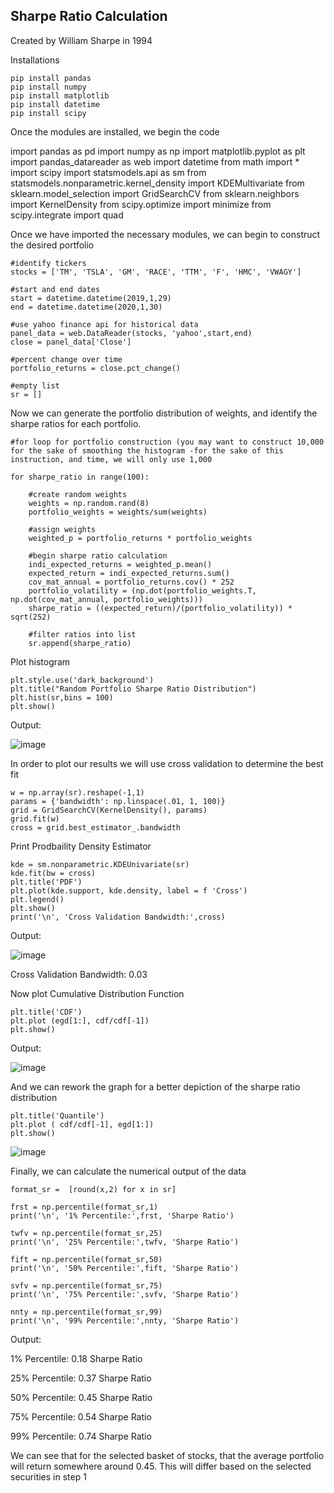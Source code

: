 ## Sharpe Ratio Calculation
Created by William Sharpe in 1994 

Installations

    pip install pandas
    pip install numpy
    pip install matplotlib
    pip install datetime
    pip install scipy

Once the modules are installed, we begin the code

import pandas as pd
import numpy as np
import matplotlib.pyplot as plt
import pandas_datareader as web
import datetime
from math import *
import scipy
import statsmodels.api as sm
from statsmodels.nonparametric.kernel_density import KDEMultivariate
from sklearn.model_selection import GridSearchCV
from sklearn.neighbors import KernelDensity
from scipy.optimize import minimize
from scipy.integrate import quad


Once we have imported the necessary modules, we can begin to construct the desired portfolio

    #identify tickers
    stocks = ['TM', 'TSLA', 'GM', 'RACE', 'TTM', 'F', 'HMC', 'VWAGY']

    #start and end dates
    start = datetime.datetime(2019,1,29)
    end = datetime.datetime(2020,1,30)

    #use yahoo finance api for historical data
    panel_data = web.DataReader(stocks, 'yahoo',start,end)
    close = panel_data['Close']

    #percent change over time
    portfolio_returns = close.pct_change()

    #empty list
    sr = []


Now we can generate the portfolio distribution of weights, and identify the sharpe ratios for each portfolio.

    #for loop for portfolio construction (you may want to construct 10,000 for the sake of smoothing the histogram -for the sake of this instruction, and time, we will only use 1,000

    for sharpe_ratio in range(100):

        #create random weights
        weights = np.random.rand(8)
        portfolio_weights = weights/sum(weights)

        #assign weights
        weighted_p = portfolio_returns * portfolio_weights

        #begin sharpe ratio calculation
        indi_expected_returns = weighted_p.mean()
        expected_return = indi_expected_returns.sum()
        cov_mat_annual = portfolio_returns.cov() * 252
        portfolio_volatility = (np.dot(portfolio_weights.T, np.dot(cov_mat_annual, portfolio_weights)))
        sharpe_ratio = ((expected_return)/(portfolio_volatility)) * sqrt(252)

        #filter ratios into list
        sr.append(sharpe_ratio)



Plot histogram

    plt.style.use('dark_background')
    plt.title("Random Portfolio Sharpe Ratio Distribution")
    plt.hist(sr,bins = 100)
    plt.show()

Output:

![image](https://github.com/trainake1/Portfolio/assets/158123925/88a191d5-a0e9-487e-8add-5a021c312208)


 In order to plot our results we will use cross validation to determine the best fit

    w = np.array(sr).reshape(-1,1)
    params = {'bandwidth': np.linspace(.01, 1, 100)}
    grid = GridSearchCV(KernelDensity(), params)
    grid.fit(w)
    cross = grid.best_estimator_.bandwidth

Print Prodbaility Density Estimator

    kde = sm.nonparametric.KDEUnivariate(sr)
    kde.fit(bw = cross)
    plt.title('PDF')
    plt.plot(kde.support, kde.density, label = f 'Cross')
    plt.legend()
    plt.show()
    print('\n', 'Cross Validation Bandwidth:',cross)

Output:

![image](https://github.com/trainake1/Portfolio/assets/158123925/28ce8d9d-c433-4652-90a6-084120f4fe2a)


Cross Validation Bandwidth: 0.03

Now plot Cumulative Distribution Function

    plt.title('CDF')
    plt.plot (egd[1:], cdf/cdf[-1])
    plt.show()

Output:

![image](https://github.com/trainake1/Portfolio/assets/158123925/dbea7350-02a6-462f-9234-e4cff486d418)




And we can rework the graph  for a better depiction of the sharpe ratio distribution

    plt.title('Quantile')
    plt.plot ( cdf/cdf[-1], egd[1:])
    plt.show()

![image](https://github.com/trainake1/Portfolio/assets/158123925/a1104da2-509c-4314-bae5-8e2dd7c34a22)



Finally, we can calculate the numerical output of the data

    format_sr =  [round(x,2) for x in sr]

    frst = np.percentile(format_sr,1)
    print('\n', '1% Percentile:',frst, 'Sharpe Ratio')
       
    twfv = np.percentile(format_sr,25)
    print('\n', '25% Percentile:',twfv, 'Sharpe Ratio')

    fift = np.percentile(format_sr,50)
    print('\n', '50% Percentile:',fift, 'Sharpe Ratio')

    svfv = np.percentile(format_sr,75)
    print('\n', '75% Percentile:',svfv, 'Sharpe Ratio')

    nnty = np.percentile(format_sr,99)
    print('\n', '99% Percentile:',nnty, 'Sharpe Ratio')

Output:

1% Percentile: 0.18 Sharpe Ratio

 25% Percentile: 0.37 Sharpe Ratio

 50% Percentile: 0.45 Sharpe Ratio

 75% Percentile: 0.54 Sharpe Ratio

 99% Percentile: 0.74 Sharpe Ratio

We can see that for the selected basket of stocks, that the average portfolio will return somewhere around 0.45. This will differ based on the selected securities in step 1
